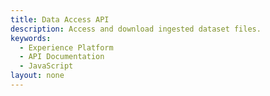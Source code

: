 ```yaml
---
title: Data Access API
description: Access and download ingested dataset files.
keywords: 
  - Experience Platform
  - API Documentation
  - JavaScript
layout: none
--- 
```

<RedoclyAPIBlock src="experience-platform-apis/swagger-specs/data-access.yaml"/>